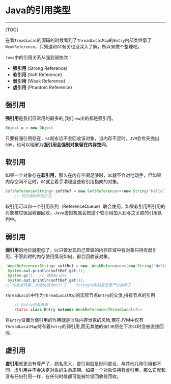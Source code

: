 # Java的引用类型

---

[TOC]

在看`TreadLocal`的源码的时候看到了`ThreadLocalMap`的`Entry`内部类继承了`WeakReference`，只知道和`GC`有关也没深入了解，所以来做个整理吧。

`Java`中的引用关系从强到弱依次：

- **强引用**  (Strong Reference)
- **软引用**  (Soft Reference)
- **弱引用**  (Weak Reference)
- **虚引用**  (Phantom Reference)



## 强引用

**强引用**是我们日常用的最多的,我们`new`出的都是强引用。

```  java
Object o = new Object
```

只要有强引用存在，`GC`就永远不会回收该对象，当内存不足时，`JVM`会优先抛出`OOM`，也可以理解为**强引用会强制对象留在内存空间**。



## 软引用

如果一个对象存在**软引用**，那么在内存空间足够时，`GC`就不会对他动手，但如果内存空间不足时，`GC`就会着手清理这些软引用指向的对象。

```java
SoftReference<String> softRef = new SoftReference<>(new String("Hello"));
    // 软引用的声明方式
```

软引用可以和一个引用队列（ReferenceQueue）联合使用，如果软引用所引用的对象被垃圾回收器回收，Java虚拟机就会把这个软引用加入到与之关联的引用队列中。



## 弱引用

**弱引用**的地位就更低了，`GC`只要发现自己管辖的内存区域中有对象只持有弱引用，不管此时的内存使用情况如何，都会回收该对象。

```java
 WeakReference<String> softRef = new  WeakReference<>(new String("Hello"));
 System.out.println(softRef.get());
 System.gc();  // 通知GC运行
 System.out.println(softRef.get());
// 你会发现第二次输出就为null了... String对象被毫无尊严的抛弃了...
```

`ThreadLocal`中作为`ThreadLocalMap`的实际节点`Entry`的父类,持有节点的引用

```java
	// Entry的类声明
	static class Entry extends WeakReference<ThreadLocal<?>>
```
将`Entry`设置为弱引用的作用就是消除内存泄露的风险,若在JVM中仅有`ThreadLocalMap`持有着`Entry`的弱引用,而无其他的`强引用`则在下次`GC`时会被直接回收.



## 虚引用

**虚引用**就更没有尊严了，顾名思义，虚引用就是形同虚设，与其他几种引用都不同，虚引用并不会决定对象的生命周期。如果一个对象仅持有虚引用，那么它就和没有任何引用一样，在任何时候都可能被垃圾回收器回收。